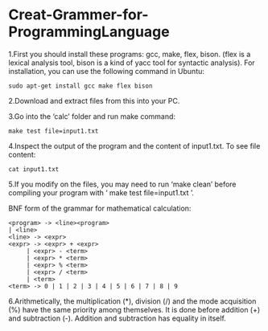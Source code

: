 # Creat-Grammer-for-ProgrammingLanguage
1.First you should install these programs: gcc, make, flex, bison. (flex is a lexical analysis tool, bison is a kind of yacc tool for syntactic analysis). For installation, you can use the following command in Ubuntu: 

    sudo apt-get install gcc make flex bison 

2.Download and extract files from this into your PC. 

3.Go into the ‘calc’ folder and run make command: 

    make test file=input1.txt 

4.Inspect the output of the program and the content of input1.txt. To see file content: 

    cat input1.txt  
    
5.If you modify on the files, you may need to run ‘make clean’ before compiling your program with ‘ make test file=input1.txt ’.
 
BNF form of the grammar for mathematical calculation:

    <program> -> <line><program>
    | <line>
    <line> -> <expr>
    <expr> -> <expr> + <expr>
	     | <expr> - <term>
	     | <expr> * <term>
	     | <expr> % <term>
	     | <expr> / <term>
	     | <term>
	<term> -> 0 | 1 | 2 | 3 | 4 | 5 | 6 | 7 | 8 | 9  
  
6.Arithmetically, the multiplication (*), division (/) and the mode acquisition (%) have the same priority among themselves. It is done before addition (+) and subtraction (-). Addition and subtraction has equality in itself.
